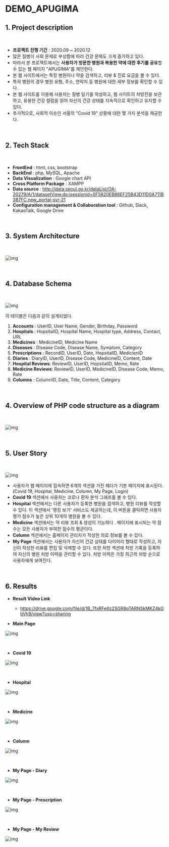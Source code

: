 # DEMO_APUGIMA

##  **1. Project description**

<br/>

- **프로젝트 진행 기간** : 2020.09 ~ 2020.12
- 많은 질병이 사회 문제로 부상함에 따라 건강 문제도 크게 증가하고 있다.
- 따라서 본 프로젝트에서는 **사용자가 방문한 병원과 복용한 약에 대한 후기를 공유**할 수 있는 웹 페이지 "APUGIMA"를 제안한다.
- 본 웹 사이트에서는 특정 병원이나 약을 검색하고, 리뷰 & 진료 요금을 볼 수 있다.
- 특히 병원의 경우 병원 유형, 주소, 연락처 등 병원에 대한 세부 정보를 확인할 수 있다. 
- 본 웹 사이트를 이용해 사용자는 질병 일기를 작성하고, 웹 사이트의 처방전을 보관하고, 유용한 건강 컬럼을 읽어 자신의 건강 상태를 지속적으로 확인하고 유지할 수 있다.
- 추가적으로, 사회적 이슈인 서울의 "Covid 19" 상황에 대한 몇 가지 분석을 제공한다. 

<br/>

## **2. Tech Stack**

<br/>

- **FrontEnd** : html, css, bootstrap
- **BackEnd** : php, MySQL, Apache
- **Data Visualization** : Google chart API
- **Cross Platform Package** : XAMPP
- **Data source** : http://data.seoul.go.kr/dataList/OA-20279/A/1/datasetView.do;jsessionid=0F5820EB86EF25B43D11D0A711B387FC.new_portal-svr-21
- **Configuration management & Collaboration tool** : Github, Slack, KakaoTalk, Google Drive

<br/>

## **3. System Architecture**

<br/>

![img](https://lh5.googleusercontent.com/ZB6t-fwKYs4hGEiXfid7zPjc1JTs75KnbeSSoUC58CTfbDp-oz_uv9AjgUH8F3Ul356fmc3x4I3O7r_abcZjqJke-8lxdatiR0sMonDfsX5jRaj9F81Gdw_rQpGQKQ)

<br/>

## **4. Database Schema**

<br/>

![img](https://user-images.githubusercontent.com/37237145/106232560-a7086280-6237-11eb-8f13-0cb09e04d673.JPG)



각 테이블은 다음과 같이 설계되었다. 

1. **Accounts** : UserID, User Name, Gender, Birthday, Password
2. **Hospitals** : HopsitalID, Hospital Name, Hospital type, Address, Contact, URL
3. **Medicines** : MedicineID, Medicine Name
4. **Diseases** : Disease Code, Disease Name, Symptom, Category
5. **Prescriptions** : RecordID, UserID, Date, HopsitalID, MedicienID
6. **Diaries** : DiaryID, UserID, Disease Code, MedicineID, Content, Date
7. **Hospital Reviews**: ReviewID, UserID, HopsitalID, Memo, Rate
8. **Medicine Reviews**: ReviewID, UserID, MedicineID, Disease Code, Memo, Rate
9. **Columns** : ColumnID, Date, Title, Content, Category

<br/>

## 4. **Overview of PHP code structure as a diagram**

<br/>

![img](https://lh6.googleusercontent.com/k8ruxraSM9Q3-4FGf6RE44uF_TaZO8m12-KFn3f8nFvWg7jvUwijcT26ohRHlvGMAoV7GWsIUx4BEZ2-MpaVjQl-ZKF1XcxCHBzE05RUtHDitotg-4mpiJTMtHOFRuW1sg5hTkVY)

<br/>

## **5. User Story**

<br/>

![img](https://lh6.googleusercontent.com/emBvmROIQrtvNkyRbTgz_3b_FB5bEDuVoMsJCPBvSPxzO70OYSrDwnhDx54cuy6hgyeycpD17Bm-F9brHNwKMwy5f61OwmTueJw3DC0SBKnhtbt6JJC5Mu7UspxAbQ)

- 사용자가 웹 페이지에 접속하면 6개의 섹션을 가진 헤더가 기본 페이지에 표시된다. (Covid 19, Hospital, Medicine, Column, My Page, Login)
- **Covid 19** 섹션에서 사용자는 코로나 환자 분석 그래프를 볼 수 있다.
- **Hospital** 섹션에서는 다른 사용자가 등록한 병원을 검색하고, 병원 리뷰를 작성할 수 있다. 이 섹션에서 '랭킹 보기' 서비스도 제공하는데, 이 버튼을 클릭하면 사용자 평가 점수가 높은 상위 10개의 병원을 볼 수 있다.
- **Medicine** 섹션에서는 약 리뷰 조회 & 생성이 가능하다 . 페이지에 표시되는 약 점수는 모든 사용자가 부여한 점수의 평균이다. 
- **Column** 섹션에서는 홈페이지 관리자가 작성한 의료 정보를 볼 수 있다. 
- **My Page** 섹션에서는 사용자가 자신의 건강 상태를 다이어리 형태로 작성하고, 자신이 작성한 리뷰를 편집 및 삭제할 수 있다. 또한 처방 섹션에 처방 기록을 등록하여 자신의 병원 처방 이력을 관리할 수 있다. 처방 이력은 가장 최근의 처방 순으로 사용자에게 보여진다. 

<br/>

## **6. Results**


- **Result Video Link**
  - https://drive.google.com/file/d/1B_7fxRFe6z2SGR8pTARNSkMKZ4kGbVh9/view?usp=sharing

- **Main Page**

![img](https://lh5.googleusercontent.com/0CWLj9N9PIXGps-naNh4HuUjBVt_AJB2DKp5mdJgbXleNIHml2QTideLga1N7jrvhW7IaQJAQg-XGEJOfZnzQcNHe7yHRKq4RyPlZ_3useG5dPv_yuuv93TSQWd0tgRTcpLdkj-CVfM)

<br/>

- **Covid 19**

![img](https://lh4.googleusercontent.com/5B6peB8LWiv4gL391987RGO_DICZUwK4J85pBqubG3af5XRuNZNDGr5YzzMqPTyvlbD-ZrQF72ByO8pjKQ4HgnNwyFP6RTXf6Bq1wZ_tAOv5a3qzho0pyFQgGAVvt146Qcb-YsrglZk)

<br/>

- **Hospital**

![img](https://lh4.googleusercontent.com/5620yQ_binCVM1H6yqey7-6ASiydfT3wOLTXVQB3z5XDU8GkT-DpvLa6sM3YmoM60jvpNWna_lX3xzLogT7_oCvOXXYg-tklrygABCBDwAFBZaxvvgUHjJw34CJERbNJqZF_W7VENzk)

<br/>

- **Medicine**

![img](https://lh5.googleusercontent.com/CYqYzOVSl8j4Ro_cT9tSXYF90GiuWsuQM3eF1hafpWYAO98PeBFxVUVP95pbPQ_J1Ybrd0ExmYelQy8HVVJTjs7VC8IAJmc1HqAkh38vBQNEjy6vl5GHpPpSvuuJfGbTuM_ZwnMTSSI)

<br/>

- **Column**

 ![img](https://lh4.googleusercontent.com/vyNvsYUGK8U33kMimZICOLOaBmOtxmDg5elLxeq7c93FhC23m7RuIF6mIjr1Nh0xl61_N6pictNWK4i53vq-8AMseAWTwjUM3Qlniy9AT7bH3H6gXEqMk6ik_Wu1ZzrfieKhXDS_bUE)

<br/>

- **My Page - Diary**

 ![img](https://lh4.googleusercontent.com/skQhClkvvv5pCrpn5cj2hOV9g6dKKzOFnNxPb9a2Wz1He7tfyEN1yOOugT9slzZ6Am46s0S-gN1qZh0TkZ0otaUh42B08rr1OawvUThzCofY1kfz9bxFyFvQmi8KMTqWVyqEu-3weME)

<br/>

- **My Page - Prescription**

![img](https://lh5.googleusercontent.com/8vmnNhWRa9hkKIaF1obewmhgKB81SUj_EBKQq55mJdM48sOu0_GsG6ErUHwOdBRDVCVpiHVsYofcWbleqKDsznC030U3mDtZ0IacSv3FddV4NbnGTn6Elp_FjlLo9gni4EVJHsDFsSM)

<br/>

- **My Page - My Review**

![img](https://lh4.googleusercontent.com/EWYqF0tzPUrga6SF1nYAtBmeEZgDgr-0bO0s1QPhTGdu51GFkwmP6vaCg_HCrr5gCxkd7VOqf5CiXD5k3lCaW3p5M4NOQFj0XNdkA7FFEul_E1Oltsvqyt0ghDicCgoKhJt_cs9JN3E)
